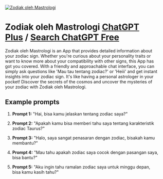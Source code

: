 
[![Zodiak oleh Mastrologi](null)](https://chat.openai.com/g/g-qMlZfszSE-zodiak-oleh-mastrologi)

# Zodiak oleh Mastrologi [ChatGPT Plus](https://chat.openai.com/g/g-qMlZfszSE-zodiak-oleh-mastrologi) / [Search ChatGPT Free](https://gptcall.net/index.html#/?search=Zodiak%20oleh%20Mastrologi)

Zodiak oleh Mastrologi is an App that provides detailed information about your zodiac sign. Whether you're curious about your personality traits or want to know more about your compatibility with other signs, this App has got you covered. With a friendly and approachable chat interface, you can simply ask questions like 'Mau tau tentang zodiac?' or 'Heiii' and get instant insights into your zodiac sign. It's like having a personal astrologer in your pocket! Discover the secrets of the cosmos and uncover the mysteries of your zodiac with Zodiak oleh Mastrologi.

## Example prompts

1. **Prompt 1:** "Hai, bisa kamu jelaskan tentang zodiac saya?"

2. **Prompt 2:** "Apakah kamu bisa memberi tahu saya tentang karakteristik zodiac Taurus?"

3. **Prompt 3:** "Halo, saya sangat penasaran dengan zodiac, bisakah kamu membantu?"

4. **Prompt 4:** "Mau tahu apakah zodiac saya cocok dengan pasangan saya, bisa bantu?"

5. **Prompt 5:** "Aku ingin tahu ramalan zodiac saya untuk minggu depan, bisa kamu kasih tahu?"


